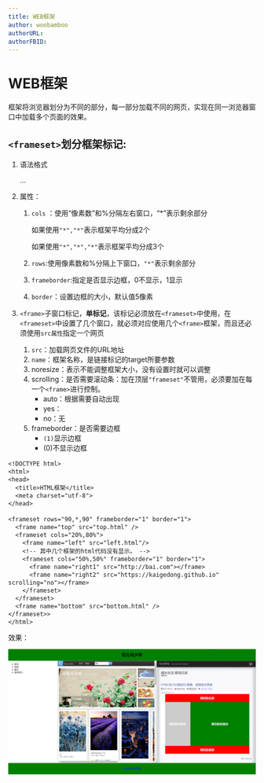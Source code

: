```yaml
---
title: WEB框架
author: woobamboo
authorURL:
authorFBID:
---
```




# WEB框架

框架将浏览器划分为不同的部分，每一部分加载不同的网页，实现在同一浏览器窗口中加载多个页面的效果。



<!--truncate-->

## `<frameset>`划分框架标记:

1. 语法格式

   <frameset>...</frameset>

2. 属性：

   1. `cols` ：使用“像素数”和%分隔左右窗口，“*”表示剩余部分

      如果使用`"*","*"`表示框架平均分成2个

      如果使用`"*","*","*"`表示框架平均分成3个

   2. `rows`:使用像素数和%分隔上下窗口，`"*"`表示剩余部分
   3. `frameborder`:指定是否显示边框，0不显示，1显示 
   4. `border`：设置边框的大小，默认值5像素

3. `<frame>`子窗口标记，**单标记**，该标记必须放在`<frameset>`中使用，在`<frameset>`中设置了几个窗口，就必须对应使用几个`<frame>`框架，而且还必须使用`src属性`指定一个网页

      1. `src`：加载网页文件的URL地址
      2. `name`：框架名称，是链接标记的target所要参数
      3. noresize：表示不能调整框架大小，没有设置时就可以调整
      4. scrolling：是否需要滚动条：加在顶层`"frameset"`不管用，必须要加在每一个`<frame>`进行控制。
         + auto：根据需要自动出现
         + yes：
         + no：无
      5. frameborder：是否需要边框
         + `(1)`显示边框
         + (0)不显示边框

```
<!DOCTYPE html>
<html>
<head>
  <title>HTML框架</title>
  <meta charset="utf-8">
</head>

<frameset rows="90,*,90" frameborder="1" border="1">
  <frame name="top" src="top.html" />
  <frameset cols="20%,80%">
    <frame name="left" src="left.html"/>
    <!-- 其中几个框架的html代码没有显示。 -->
    <frameset cols="50%,50%" frameborder="1" border="1">
      <frame name="right1" src="http://bai.com"></frame>
      <frame name="right2" src="https://kaigedong.github.io" scrolling="no"></frame>
    </frameset>
  </frameset>
  <frame name="bottom" src="bottom.html" />
</frameset>>
</html>
```
效果：

![](assets/2017-03/2017-03-03-1.jpg)
